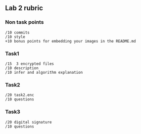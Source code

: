 ## Lab 2 rubric

### Non task points

```
/10 commits
/10 style
+10 bonus points for embedding your images in the README.md
```

### Task1

```
/15  3 encrypted files
/10 description
/10 infer and algorithm explanation
```

### Task2

```
/20 task2.enc
/10 questions
```

### Task3

```
/20 digital signature
/10 questions
```

